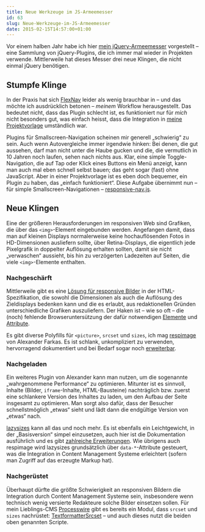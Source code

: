 ```yaml
---
title: Neue Werkzeuge im JS-Armeemesser
id: 63
slug: Neue-Werkzeuge-im-JS-Armeemesser
date: 2015-02-15T14:57:00+01:00
---
```


Vor einem halben Jahr habe ich hier [mein jQuery-Armeemesser](/archiv/55/Mein-jQuery-Armeemesser.html) vorgestellt – eine Sammlung von jQuery-Plugins, die ich immer mal wieder in Projekten verwende. Mittlerweile hat dieses Messer drei neue Klingen, die nicht einmal jQuery benötigen.

## Stumpfe Klinge

In der Praxis hat sich [FlexNav](https://github.com/indyplanets/flexnav) leider als wenig brauchbar in – und das möchte ich ausdrücklich betonen – _meinem_ Workflow herausgestellt. Das bedeutet nicht, dass das Plugin schlecht ist, es funktioniert nur für _mich_ nicht besonders gut, was einfach heisst, dass die Integration in [meine Projektvorlage](/archiv/62/Vom-Build-Tool-zur-Projektvorlage.html) umständlich war.

Plugins für Smallscreen-Navigation scheinen mir generell „schwierig“ zu sein. Auch wenn Autovergleiche immer irgendwie hinken: Bei denen, die gut aussehen, darf man nicht unter die Haube gucken und die, die vermutlich in 10 Jahren noch laufen, sehen nach nichts aus. Klar, eine simple Toggle-Navigation, die auf Tap oder Klick eines Buttons ein Menü anzeigt, kann man auch mal eben schnell selbst bauen; das geht sogar (fast) ohne JavaScript. Aber in einer Projektvorlage ist es eben doch bequemer, ein Plugin zu haben, das „einfach funktioniert“. Diese Aufgabe übernimmt nun – für simple Smallscreen-Navigationen – [responsive-nav.js](https://github.com/viljamis/responsive-nav.js).

## Neue Klingen

Eine der größeren Herausforderungen im responsiven Web sind Grafiken, die über das `<img>`\-Element eingebunden werden. Angefangen damit, dass man auf kleinen Displays normalerweise keine hochauflösenden Fotos in HD-Dimensionen ausliefern sollte, über Retina-Displays, die eigentlich jede Pixelgrafik in doppelter Auflösung erhalten sollten, damit sie nicht „verwaschen“ aussieht, bis hin zu verzögerten Ladezeiten auf Seiten, die viele `<img>`\-Elemente enthalten.

### Nachgeschärft

Mittlerweile gibt es eine [Lösung für responsive Bilder](http://responsiveimages.org) in der HTML-Spezifikation, die sowohl die Dimensionen als auch die Auflösung des Zieldisplays bedenken kann und die es erlaubt, aus redaktionellen Gründen unterschiedliche Grafiken auszuliefern. Der Haken ist – wie so oft – die (noch) fehlende Browseruntersützung der dafür notwendigen [Elemente](http://caniuse.com/#search=picture) und [Attribute](http://caniuse.com/#feat=srcset).

Es gibt diverse Polyfills für `<picture>`, `srcset` und `sizes`, ich mag [respimage](https://github.com/aFarkas/respimage) von Alexander Farkas. Es ist schlank, unkompliziert zu verwenden, hervorragend dokumentiert und bei Bedarf sogar noch [erweiterbar](https://github.com/aFarkas/respimage#plugins).

### Nachgeladen

Ein weiteres Plugin von Alexander kann man nutzen, um die sogenannte „wahrgenommene Performance“ zu optimieren. Mitunter ist es sinnvoll, Inhalte (Bilder, `iframe`\-Inhalte, HTML-Bausteine) nachträglich bzw. zuerst eine schlankere Version des Inhaltes zu laden, um den Aufbau der Seite insgesamt zu optimieren. Man sorgt also dafür, dass der Besucher schnellstmöglich „etwas“ sieht und lädt dann die endgültige Version von „etwas“ nach.

[lazysizes](https://github.com/aFarkas/lazysizes) kann all das und noch mehr. Es ist ebenfalls ein Leichtgewicht, in der „Basisversion“ simpel einzusetzen, auch hier ist die Dokumentation ausführlich und es gibt [zahlreiche Erweiterungen](https://github.com/aFarkas/lazysizes#available-plugins-in-this-repo). Wie übrigens auch respimage wird lazysizes grundsätzlich über `data-*`\-Attribute gesteuert, was die Integration in Content Management Systeme erleichtert (sofern man Zugriff auf das erzeugte Markup hat).

### Nachgerüstet

Überhaupt dürfte die größte Schwierigkeit an responsiven Bildern die Integration durch Content Management Systeme sein, insbesondere wenn technisch wenig versierte Redakteure solche Bilder einsetzen sollen. Für mein Lieblings-CMS [Processwire](http://processwire.com) gibt es bereits ein Modul, dass `srcset` und `sizes` nachrüstet: [TextformatterSrcset](http://modules.processwire.com/modules/textformatter-srcset/) – und auch dieses nutzt die beiden oben genannten Scripte.

